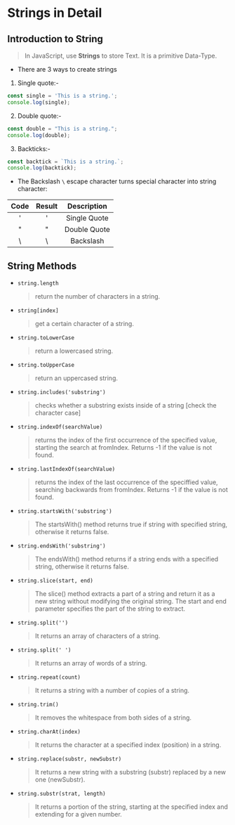 # Strings in Detail

## Introduction to String

> In JavaScript, use **Strings** to store Text. It is a primitive Data-Type.

- There are 3 ways to create strings

1. Single quote:-

```javascript
const single = 'This is a string.';
console.log(single);
```

2. Double quote:-

```javascript
const double = "This is a string.";
console.log(double);
```

3. Backticks:-

```javascript
const backtick = `This is a string.`;
console.log(backtick);
```

- The Backslash `\` escape character turns special character into string character:

| Code | Result | Description  |
| :--: | :----: | :----------: |
|  \'  |   '    | Single Quote |
|  \"  |   "    | Double Quote |
|  \\  |   \    |  Backslash   |

## String Methods

- `string.length`

  > return the number of characters in a string.

- `string[index]`

  > get a certain character of a string.

- `string.toLowerCase`

  > return a lowercased string.

- `string.toUpperCase`

  > return an uppercased string.

- `string.includes('substring')`

  > checks whether a substring exists inside of a string [check the character case]

- `string.indexOf(searchValue)`

  > returns the index of the first occurrence of the specified value, starting the search at fromIndex. Returns -1 if the value is not found.

- `string.lastIndexOf(searchValue)`

  > returns the index of the last occurrence of the speciffied value, searching backwards from fromIndex. Returns -1 if the value is not found.

- `string.startsWith('substring')`

  > The startsWith() method returns true if string with specified string, otherwise it returns false.

- `string.endsWith('substring')`

  > The endsWith() method returns if a string ends with a specified string, otherwise it returns false.

- `string.slice(start, end)`

  > The slice() method extracts a part of a string and return it as a new string without modifying the original string. The start and end parameter specifies the part of the string to extract.

- `string.split('')`

  > It returns an array of characters of a string.

- `string.split(' ')`

  > It returns an array of words of a string.

- `string.repeat(count)`

  > It returns a string with a number of copies of a string.

- `string.trim()`

  > It removes the whitespace from both sides of a string.

- `string.charAt(index)`

  > It returns the character at a specified index (position) in a string.

- `string.replace(substr, newSubstr)`

  > It returns a new string with a substring (substr) replaced by a new one (newSubstr).

- `string.substr(strat, length)`

  > It returns a portion of the string, starting at the specified index and extending for a given number.
